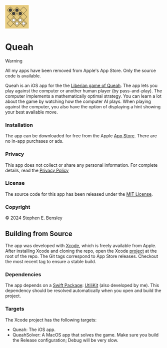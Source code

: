  <img src="docs/app-icon.png" alt="icon" width="75" height="75">

# Queah

> [!WARNING]  
> All my apps have been removed from Apple's App Store. Only the source code is available.

Queah is an iOS app for the the [Liberian game of Queah](https://en.wikipedia.org/wiki/Liberian_Queah). The app lets you play against the computer or another human player (by pass-and-play). The computer implements a mathematically optimal strategy. You can learn a lot about the game by watching how the computer AI plays. When playing against the computer, you also have the option of displaying a hint showing your best available move.

### Installation

The app can be downloaded for free from the Apple [App Store](https://apps.apple.com/us/app/id6450433350/). There are no in-app purchases or ads.

### Privacy

This app does not collect or share any personal information. For complete details, read the [Privacy Policy](https://stephenbensley.github.io/Queah/privacy.html)

### License

The source code for this app has been released under the [MIT License](LICENSE).

### Copyright

© 2024 Stephen E. Bensley

## Building from Source

The app was developed with [Xcode](https://developer.apple.com/xcode/), which is freely available from Apple. After installing Xcode and cloning the repo, open the Xcode [project](Queah.xcodeproj) at the root of the repo. The Git tags correspond to App Store releases. Checkout the most recent tag to ensure a stable build.

### Dependencies

The app depends on a [Swift Package](https://www.swift.org/packages/): [UtiliKit](https://github.com/stephenbensley/UtiliKit) (also developed by me). This dependency should be resolved automatically when you open and build the project.

### Targets

The Xcode project has the following targets:

- Queah: The iOS app.
- QueahSolver: A MacOS app that solves the game. Make sure you build the Release configuration; Debug will be very slow.
